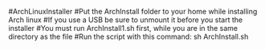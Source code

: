 #ArchLinuxInstaller
#Put the ArchInstall folder to your home while installing Arch linux
#If you use a USB be sure to unmount it before you start the installer
#You must run ArchInstall1.sh first, while you are in the same directory as the file
#Run the script with this command: sh ArchInstall.sh
